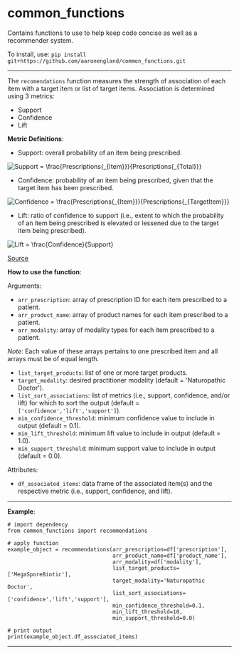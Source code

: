 # common_functions
Contains functions to use to help keep code concise as well as a recommender system.

To install, use: ```pip install git+https://github.com/aaronengland/common_functions.git```

---

The ```recomendations``` function measures the strength of association of each item with a target item or list of target items. Association is determined using 3 metrics:
- Support
- Confidence
- Lift

**Metric Definitions**:
- Support: overall probability of an item being prescribed.

<img src="https://latex.codecogs.com/gif.latex?Support&space;=&space;\frac{Prescriptions{_{Item}}}{Prescriptions{_{Total}}}" title="Support = \frac{Prescriptions{_{Item}}}{Prescriptions{_{Total}}}" />

- Confidence: probability of an item being prescribed, given that the target item has been prescribed.

<img src="https://latex.codecogs.com/gif.latex?Confidence&space;=&space;\frac{Prescriptions{_{Item}}}{Prescriptions{_{TargetItem}}}" title="Confidence = \frac{Prescriptions{_{Item}}}{Prescriptions{_{TargetItem}}}" />

- Lift: ratio of confidence to support (i.e., extent to which the probability of an item being prescribed is elevated or lessened due to the target item being prescribed).

<img src="https://latex.codecogs.com/gif.latex?Lift&space;=&space;\frac{Confidence}{Support}" title="Lift = \frac{Confidence}{Support}" />

[Source](https://stackabuse.com/association-rule-mining-via-apriori-algorithm-in-python/)

**How to use the function**:

Arguments:

- ```arr_prescription```: array of prescription ID for each item prescribed to a patient.
- ```arr_product_name```: array of product names for each item prescribed to a patient.
- ```arr_modality```: array of modality types for each item prescribed to a patient.

*Note*: Each value of these arrays pertains to one prescribed item and all arrays must be of equal length.

- ```list_target_products```: list of one or more target products.
- ```target_modality```: desired practitioner modality (default = 'Naturopathic Doctor').
- ```list_sort_associations```: list of metrics (i.e., support, confidence, and/or lift) for which to sort the output (default = ```['confidence','lift','support']```).
- ```min_confidence_threshold```: minimum confidence value to include in output (default = 0.1).
- ```min_lift_threshold```: minimum lift value to include in output (default = 1.0).
- ```min_support_threshold```: minimum support value to include in output (default = 0.0).

Attributes:

- ```df_associated_items```: data frame of the associated item(s) and the respective metric (i.e., support, confidence, and lift).

---

**Example**:

```
# import dependency
from common_functions import recommendations

# apply function
example_object = recommendations(arr_prescription=df['prescription'], 
                                 arr_product_name=df['product_name'], 
                                 arr_modality=df['modality'], 
                                 list_target_products=['MegaSporeBiotic'], 
                                 target_modality='Naturopathic Doctor', 
                                 list_sort_associations=['confidence','lift','support'],
                                 min_confidence_threshold=0.1,
                                 min_lift_threshold=10,
                                 min_support_threshold=0.0)

# print output
print(example_object.df_associated_items)
```
---







